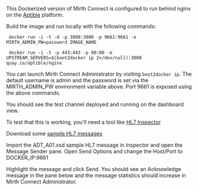This Dockerized version of Mirth Connect is configured to run behind nginx on the [Aptible](https://www.aptible.com/) platform.

Build the image and run locally with the following commands:

     docker run -i -t -d -p 3000:3000 -p 9661:9661 -e MIRTH_ADMIN_PW=password IMAGE_NAME

     docker run -i -t -p 443:443 -p 80:80 -e UPSTREAM_SERVERS=$(boot2docker ip 2>/dev/null):3000 quay.io/aptible/nginx

You can launch Mirth Connect Administrator by visiting `boot2docker ip`. The default username is admin and the password is set via the MIRTH\_ADMIN\_PW environment variable above. Port 9661 is exposed using the above commands.

You should see the test channel deployed and running on the dashboard view.

To test that this is working, you'll need a tool like [HL7 Inspector](http://sourceforge.net/projects/hl7inspector/)

Download some [sample HL7 messages](http://www.hl7.org/implement/standards/product_brief.cfm?product_id=228)

Import the ADT\_A01.xsd sample HL7 message in Inspector and open the Message Sender pane. Open Send Options and change the Host/Port to DOCKER_IP:9661

Highlight the message and click Send. You should see an Acknowledge message in the pane below and the message statistics should increase in Mirth Connect Administrator.
